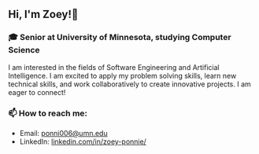 ## Hi, I'm Zoey!👋

### 🎓 Senior at University of Minnesota, studying Computer Science
I am interested in the fields of Software Engineering and Artificial Intelligence. I am excited to apply my problem solving skills, learn new technical skills, and work collaboratively to create innovative projects. I am eager to connect!

### 📫 How to reach me:
- Email: ponni006@umn.edu
- LinkedIn: [linkedin.com/in/zoey-ponnie/](https://www.linkedin.com/in/zoey-ponnie/)
<!--
**zaponnie/zaponnie** is a ✨ _special_ ✨ repository because its `README.md` (this file) appears on your GitHub profile.

Here are some ideas to get you started:

- 🔭 I’m currently working on ...
- 🌱 I’m currently learning ...
- 👯 I’m looking to collaborate on ...
- 🤔 I’m looking for help with ...
- 💬 Ask me about ...
- 📫 How to reach me: 
- 😄 Pronouns: ...
- ⚡ Fun fact: ...
-->
